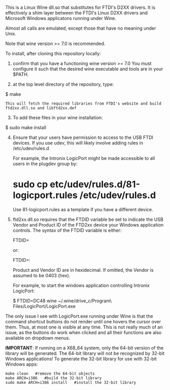 This is a Linux Wine dll.so that substitutes for FTDI's D2XX drivers.
It is effectively a shim layer between the FTDI's Linux D2XX drivers and 
Microsoft Windows applicatons running under Wine.

Almost all calls are emulated, except those that have no meaning under Unix.

Note that wine version >= 7.0 is recommended.

To install, after cloning this repository locally:

1)  confirm that you have a functioning wine version >= 7.0
    You must configure it such that the desired wine executable and tools are 
    in your $PATH.

2)  at the top level directory of the repository, type:

  $  make 
  
    This will fetch the required libraries from FTDI's website and build 
    ftd2xx.dll.so and libftd2xx.def
    
3)  To add these files in your wine installation:

  $  sudo   make  install
  
 
4)  Ensure that your users have permission to access to the USB FTDI devices.
    If you use udev, this will likely involve adding rules in /etc/udev/rules.d
    
    For example, the Intronix LogicPort might be made accessible to all users
    in the plugdev group by:
    
    # sudo  cp  etc/udev/rules.d/81-logicport.rules  /etc/udev/rules.d

    Use 81-logicport.rules as a template if you have a different device.

   
5)  ftd2xx.dll.so requires that the FTDID variable be set to indicate the 
    USB Vendor and Product ID of the FTD2xx device your Windows application
    controls.  The syntax of the FTDID variable is either:
    
    FTDID=<USB Product ID>
    
    or:
    
    FTDID=<USB Vendor ID>:<USB Product ID>
    
    Product and Vendor ID are in hexidecimal.
    If omitted, the Vendor is assumed to be 0403 (hex).
    
    For example, 
      to start the windows application controlling Intronix LogicPort:
    
    $ FTDID=DC48 wine ~/.wine/drive_c/Program\ Files/LogicPort/LogicPort.exe 

The only issue I see with LogicPort.exe running under Wine is that the
command shortcut buttons do not render until one hovers the cursor over them.
Thus, at most one is visible at any time.
This is not really much of an issue, as the buttons do work when clicked and
all their functions are also available on dropdown menus.
    
**IMPORTANT**:  If running on a X68_64 system, only the 64-bit version of the library will be generated.
    The 64-bit library will not be recognized by 32-bit Windows applications!
    To generate the 32-bit library for use with 32-bit Windows apps:
    
    make clean   #remove the 64-bit objects
    make ARCH=i386   #build the 32-bit library
    sudo make ARCH=i386 install   #install the 32-bit library
